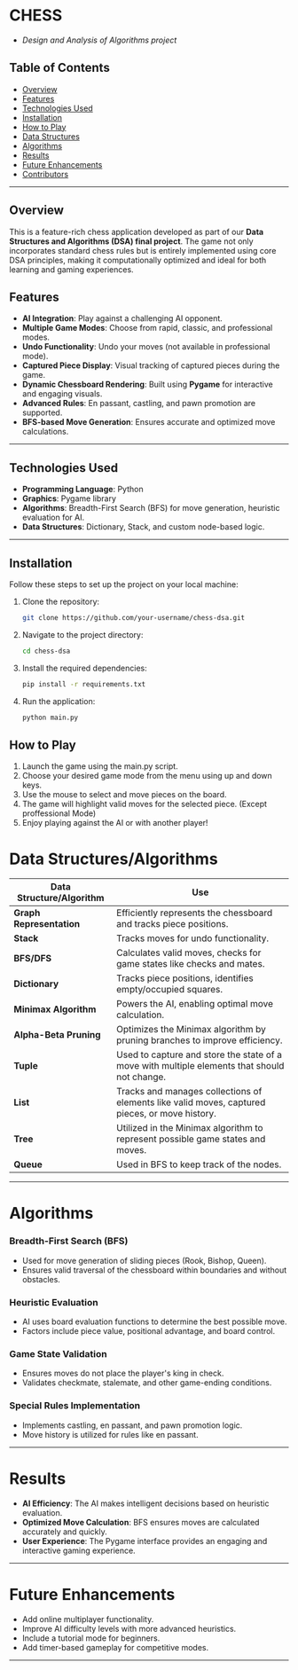 # CHESS  
*   *Design and Analysis of Algorithms project*

## Table of Contents
- [Overview](#overview)
- [Features](#features)
- [Technologies Used](#technologies-used)
- [Installation](#installation)
- [How to Play](#how-to-play)
- [Data Structures](#data-structures)
- [Algorithms](#algorithms)
- [Results](#results)
- [Future Enhancements](#future-enhancements)
- [Contributors](#contributors)

---

## Overview
This is a feature-rich chess application developed as part of our **Data Structures and Algorithms (DSA) final project**. The game not only incorporates standard chess rules but is entirely implemented using core DSA principles, making it computationally optimized and ideal for both learning and gaming experiences.

## Features
- **AI Integration**: Play against a challenging AI opponent.
- **Multiple Game Modes**: Choose from rapid, classic, and professional modes.
- **Undo Functionality**: Undo your moves (not available in professional mode).
- **Captured Piece Display**: Visual tracking of captured pieces during the game.
- **Dynamic Chessboard Rendering**: Built using **Pygame** for interactive and engaging visuals.
- **Advanced Rules**: En passant, castling, and pawn promotion are supported.
- **BFS-based Move Generation**: Ensures accurate and optimized move calculations.

---

## Technologies Used
- **Programming Language**: Python
- **Graphics**: Pygame library
- **Algorithms**: Breadth-First Search (BFS) for move generation, heuristic evaluation for AI.
- **Data Structures**: Dictionary, Stack, and custom node-based logic.

---

## Installation
Follow these steps to set up the project on your local machine:

1. Clone the repository:
   ```bash
   git clone https://github.com/your-username/chess-dsa.git
2. Navigate to the project directory:  
   ```bash
   cd chess-dsa
3. Install the required dependencies:
   ```bash
   pip install -r requirements.txt
4. Run the application:
   ```bash
   python main.py

## How to Play
1. Launch the game using the main.py script.
2. Choose your desired game mode from the menu using up and down keys.
3. Use the mouse to select and move pieces on the board.
4. The game will highlight valid moves for the selected piece. (Except proffessional Mode)
5. Enjoy playing against the AI or with another player!

# Data Structures/Algorithms  

| **Data Structure/Algorithm** | **Use**                                                                                 |
|------------------------------|-----------------------------------------------------------------------------------------|
| **Graph Representation**     | Efficiently represents the chessboard and tracks piece positions.                      |
| **Stack**                    | Tracks moves for undo functionality.                                                   |
| **BFS/DFS**                  | Calculates valid moves, checks for game states like checks and mates.                  |
| **Dictionary**               | Tracks piece positions, identifies empty/occupied squares.                             |
| **Minimax Algorithm**        | Powers the AI, enabling optimal move calculation.                                      |
| **Alpha-Beta Pruning**       | Optimizes the Minimax algorithm by pruning branches to improve efficiency.             |
| **Tuple**                    | Used to capture and store the state of a move with multiple elements that should not change. |
| **List**                     | Tracks and manages collections of elements like valid moves, captured pieces, or move history. |
| **Tree**                     | Utilized in the Minimax algorithm to represent possible game states and moves.          |
| **Queue**                    | Used in BFS to keep track of the nodes.                                                |

---

# Algorithms  

### **Breadth-First Search (BFS)**  
- Used for move generation of sliding pieces (Rook, Bishop, Queen).  
- Ensures valid traversal of the chessboard within boundaries and without obstacles.  

### **Heuristic Evaluation**  
- AI uses board evaluation functions to determine the best possible move.  
- Factors include piece value, positional advantage, and board control.  

### **Game State Validation**  
- Ensures moves do not place the player's king in check.  
- Validates checkmate, stalemate, and other game-ending conditions.  

### **Special Rules Implementation**  
- Implements castling, en passant, and pawn promotion logic.  
- Move history is utilized for rules like en passant.  

---

# Results  

- **AI Efficiency**: The AI makes intelligent decisions based on heuristic evaluation.  
- **Optimized Move Calculation**: BFS ensures moves are calculated accurately and quickly.  
- **User Experience**: The Pygame interface provides an engaging and interactive gaming experience.  

---

# Future Enhancements  

- Add online multiplayer functionality.  
- Improve AI difficulty levels with more advanced heuristics.  
- Include a tutorial mode for beginners.  
- Add timer-based gameplay for competitive modes.  

---
 
